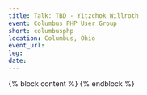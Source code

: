 ```yaml
---
title: Talk: TBD - Yitzchok Willroth
event: Columbus PHP User Group
short: columbusphp
location: Columbus, Ohio
event_url:
leg:
date:
---
```

{% block content %}
{% endblock %}